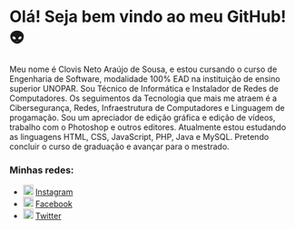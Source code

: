 <h1>Olá! Seja bem vindo ao meu GitHub!&#128125;</h1>

Meu nome é Clovis Neto Araújo de Sousa, e estou cursando o curso de Engenharia de Software, modalidade 100% EAD na instituição de ensino superior UNOPAR. Sou Técnico de Informática e Instalador de Redes de Computadores. Os seguimentos da Tecnologia que mais me atraem é a Cibersegurança, Redes, Infraestrutura de Computadores e Linguagem de progamação. Sou um apreciador de edição gráfica e edição de vídeos, trabalho com o Photoshop e outros editores. Atualmente estou estudando as linguagens HTML, CSS, JavaScript, PHP, Java e MySQL. Pretendo concluir o curso de graduação e avançar para o mestrado.

<h3>Minhas redes:</h3> 
<ul>
  <li>
    <img src="https://www.termineseusestudos.com.br/wp-content/uploads/2020/01/Instagram-%C3%ADcone.png" width="18">
    <a href="https://www.instagram.com/clovis.n_araujo2/" target="_blank" rel=”noopener” title="Meu Instagram">Instagram</a>
  </li>
  <li>
    <img src="https://cdn.icon-icons.com/icons2/642/PNG/512/facebook_icon-icons.com_59205.png"  width="18">
    <a href="https://www.facebook.com/profile.php?id=100077352693659"  target="_blank" title="Meu Facebook">Facebook</a>
  </li>
  <li> 
    <img src="https://imagepng.org/wp-content/uploads/2018/08/twitter-icone.png" width="18">
    <a href="https://twitter.com/AnedotasTI" target="_blank" title="Meu Twitter">Twitter</a>
  </li>
</ul>
